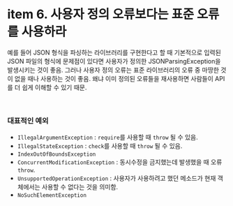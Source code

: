 # item 6. 사용자 정의 오류보다는 표준 오류를 사용하라

예를 들어 JSON 형식을 파싱하는 라이브러리를 구현한다고 할 때 기본적으로 입력된 JSON 파일의 형식에 문제점이 있다면 사용자가 정의한 JSONParsingException을 발생시키는 것이 좋음. 그러나 사용자 정의 오류는 표준 라이브러리의 오류 중 마땅한 것이 없을 때나 사용하는 것이 좋음. 왜냐 이미 정의된 오류들을 재사용하면 사람들이 API를 더 쉽게 이해할 수 있기 때문. 

<br/>

### 대표적인 예외

- `IllegalArgumentException` : `require`를 사용할 때 `throw` 될 수 있음.
- `IllegalStateException` : `check`를 사용할 때 `throw` 될 수 있음.
- `IndexOutOfBoundsException`
- `ConcurrentModificationException` : 동시수정을 금지했는데 발생했을 때 오류 `throw`.
- `UnsupportedOperationException` : 사용자가 사용하려고 했던 메소드가 현재 객체에서는 사용할 수 없다는 것을 의미함.
- `NoSuchElementException`
